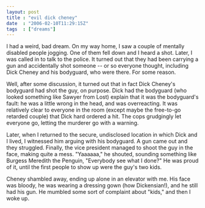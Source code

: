 ```yaml
---
layout: post
title : "evil dick cheney"
date  : "2006-02-10T11:29:15Z"
tags  : ["dreams"]
---
```

I had a weird, bad dream.  On my way home, I saw a couple of mentally disabled people jogging.  One of them fell down and I heard a shot.  Later, I was called in to talk to the police.  It turned out that they had been carrying a gun and accidentally shot someone -- or so everyone thought, including Dick Cheney and his bodyguard, who were there.  For some reason.

Well, after some discussion, it turned out that in fact Dick Cheney's bodyguard had shot the guy, on purpose.  Dick had the bodyguard (who looked something like Sawyer from Lost) explain that it was the bodyguard's fault: he was a little wrong in the head, and was overreacting.  It was relatively clear to everyone in the room (except maybe the free-to-go retarded couple) that Dick hard ordered a hit.  The cops grudgingly let everyone go, letting the murderer go with a warning.

Later, when I returned to the secure, undisclosed location in which Dick and I lived, I witnessed him arguing with his bodyguard.  A gun came out and they struggled.  Finally, the vice president managed to shoot the guy in the face, making quite a mess.  "Yaaaaaa," he shouted, sounding something like Burgess Meredith the Penguin, "Everybody see what I done?"  He was proud of it, until the first people to show up were the guy's two kids.

Cheney shambled away, ending up alone in an elevator with me.  His face was bloody, he was wearing a dressing gown (how Dickensian!), and he still had his gun.  He mumbled some sort of complaint about "kids," and then I woke up. 
